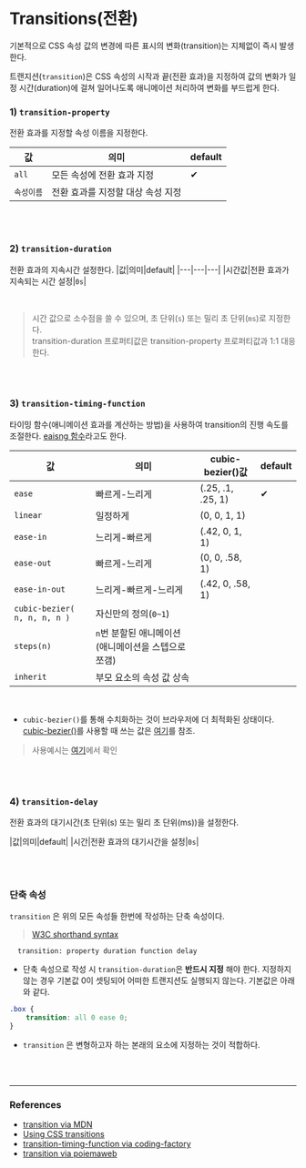 # Transitions(전환)

기본적으로 CSS 속성 값의 변경에 따른 표시의 변화(transition)는 지체없이 즉시 발생한다.

트랜지션(`transition`)은 CSS 속성의 시작과 끝(전환 효과)을 지정하여
값의 변화가 일정 시간(duration)에 걸쳐 일어나도록 애니메이션 처리하여 변화를 부드럽게 한다.



### 1) `transition-property`

전환 효과를 지정할 속성 이름을 지정한다.

|값|의미|default|
|---|---|---|
|`all`|모든 속성에 전환 효과 지정|✔︎|
|`속성이름`|전환 효과를 지정할 대상 속성 지정||

<Br>
<Br>

### 2) `transition-duration`

전환 효과의 지속시간 설정한다.
|값|의미|default|
|---|---|---|
|시간값|전환 효과가 지속되는 시간 설정|`0s`|

<br>

> 시간 값으로 소수점을 쓸 수 있으며, 초 단위(`s`) 또는 밀리 초 단위(`ms`)로 지정한다.<br>
transition-duration 프로퍼티값은 transition-property 프로퍼티값과 1:1 대응한다. 

<Br>
<Br>

### 3) `transition-timing-function`


타이밍 함수(애니메이션 효과를 계산하는 방법)을 사용하여 transition의 진행 속도를 조절한다. [eaisng 함수](https://easings.net/ko)라고도 한다.

|값|의미|cubic-bezier()값|default|
|---|---|---|---|
|`ease`|빠르게-느리게|(.25, .1, .25, 1)|✔︎|
|`linear`|일정하게|(0, 0, 1, 1)||
|`ease-in`|느리게-빠르게|(.42, 0, 1, 1)|
|`ease-out`|빠르게-느리게|(0, 0, .58, 1)|
|`ease-in-out`|느리게-빠르게-느리게|(.42, 0, .58, 1)|
|`cubic-bezier( n, n, n, n )`| 자신만의 정의(`0~1`)|
|`steps(n)`|`n`번 분할된 애니메이션(애니메이션을 스텝으로 쪼갬)|
|`inherit`|부모 요소의 속성 값 상속|

<Br>

-  `cubic-bezier()`를 통해 수치화하는 것이 브라우저에 더 최적화된 상태이다. [cubic-bezier()](https://www.w3schools.com/cssref/func_cubic-bezier.asp)를 사용할 때 쓰는 값은 [여기](https://cubic-bezier.com/#.17,.67,.83,.67)를 참조.

> 사용예시는 [여기](https://developer.mozilla.org/en-US/docs/Web/CSS/transition-timing-function)에서 확인

<Br>
<Br>

### 4) `transition-delay`

전환 효과의 대기시간(초 단위(s) 또는 밀리 초 단위(ms))을 설정한다.

|값|의미|default|
|시간|전환 효과의 대기시간을 설정|`0s`|

<br>
<br>

### 단축 속성

`transition` 은 위의 모든 속성들 한번에 작성하는 단축 속성이다.
> [W3C shorthand syntax](https://www.w3.org/TR/css-transitions-1/#transition-shorthand-property)
``` 
  transition: property duration function delay
```

- 단축 속성으로 작성 시 `transition-duration`은 __반드시 지정__ 해야 한다. 지정하지 않는 경우 기본값 0이 셋팅되어 어떠한 트랜지션도 실행되지 않는다. 기본값은 아래와 같다.
```css
.box {
    transition: all 0 ease 0;
}
```

- `transition` 은 변형하고자 하는 본래의 요소에 지정하는 것이 적합하다.

<br>
<br>

---
### References
- [transition via MDN](https://developer.mozilla.org/ko/docs/Web/CSS/transition)
- [Using CSS transitions](https://developer.mozilla.org/en-US/docs/Web/CSS/CSS_Transitions/Using_CSS_transitions)
- [transition-timing-function via coding-factory](https://www.codingfactory.net/10942)
- [transition via poiemaweb](https://poiemaweb.com/css3-transition)

